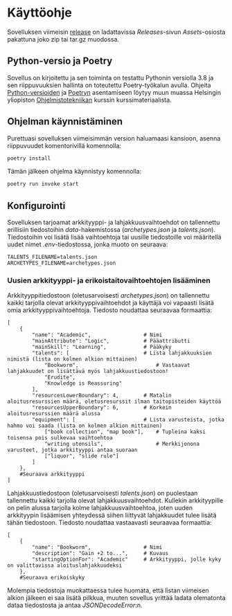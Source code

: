 # Käyttöohje

Sovelluksen viimeisin [release](https://github.com/kivistoilkka/ot-harjoitustyo/releases) on ladattavissa _Releases_-sivun _Assets_-osiosta pakattuna joko zip tai tar.gz muodossa.

## Python-versio ja Poetry

Sovellus on kirjoitettu ja sen toiminta on testattu Pythonin versiolla 3.8 ja sen riippuvuuksien hallinta on toteutettu Poetry-työkalun avulla. Ohjeita [Python-versioiden](https://ohjelmistotekniikka-hy.github.io/python/toteutus#python-versioiden-hallinta) ja [Poetryn](https://ohjelmistotekniikka-hy.github.io/python/viikko2#poetry-ja-riippuvuuksien-hallinta) asentamiseen löytyy muun muassa Helsingin yliopiston [Ohjelmistotekniikan](https://ohjelmistotekniikka-hy.github.io/) kurssin kurssimateriaalista.

## Ohjelman käynnistäminen

Purettuasi sovelluksen viimeisimmän version haluamaasi kansioon, asenna riippuvuudet komentorivillä komennolla:

```bash
poetry install
```

Tämän jälkeen ohjelma käynnistyy komennolla:

```bash
poetry run invoke start
```

## Konfigurointi

Sovelluksen tarjoamat arkkityyppi- ja lahjakkuusvaihtoehdot on tallennettu erillisiin tiedostoihin _data_-hakemistossa (_archetypes.json_ ja _talents.json_). Tiedostoihin voi lisätä lisää vaihtoehtoja tai uusille tiedostoille voi määritellä uudet nimet _.env_-tiedostossa, jonka muoto on seuraava:

```
TALENTS_FILENAME=talents.json
ARCHETYPES_FILENAME=archetypes.json
```

### Uusien arkkityyppi- ja erikoistaitovaihtoehtojen lisääminen

Arkkityyppitiedostoon (oletusarvoisesti _archetypes.json_) on tallennettu kaikki tarjolla olevat arkkityyppivaihtoehdot ja käyttäjä voi vapaasti lisätä omia arkkityyppivaihtoehtoja. Tiedosto noudattaa seuraavaa formaattia:

```
[
    {
        "name": "Academic",                 # Nimi
        "mainAttribute": "Logic",           # Pääattributti
        "mainSkill": "Learning",            # Pääkyky
        "talents": [                        # Lista lahjakkuuksien nimistä (lista on kolmen alkion mittainen)
            "Bookworm",                         # Vastaavat lahjakkuudet on lisättävä myös lahjakkuustiedostoon!
            "Erudite",
            "Knowledge is Reassuring"
        ],
        "resourcesLowerBoundary": 4,        # Matalin aloitusresurssien määrä, oletusresurssit ilman taitopisteiden käyttöä
        "resourcesUpperBoundary": 6,        # Korkein aloitusresurssien määrä alussa
        "equipment": [                      # Lista varusteista, jotka hahmo voi saada (lista on kolmen alkion mittainen)
            ["book collection", "map book"],    # Tupleina kaksi toisensa pois sulkevaa vaihtoehtoa
            "writing utensils",                 # Merkkijonona varusteet, jotka arkkityyppi antaa suoraan
            ["liquor", "slide rule"]
        ]
    },
    #Seuraava arkkityyppi
]
```

Lahjakkuustiedostoon (oletusarvoisesti _talents.json_) on puolestaan tallennettu kaikki tarjolla olevat lahjakkuusvaihtoehdot. Kullekin arkkityypille on pelin alussa tarjolla kolme lahjakkuusvaihtoehtoa, joten uuden arkkityypin lisäämisen yhteydessä siihen liittyvät lahjakkuudet tulee lisätä tähän tiedostoon. Tiedosto noudattaa vastaavasti seuraavaa formaattia:

```
[
    {
        "name": "Bookworm",                 # Nimi
        "description": "Gain +2 to...",     # Kuvaus
        "startingOptionFor": "Academic"     # Arkkityyppi, jolle kyky on valittavissa aloituslahjakkuudeksi
    },
    #Seuraava erikoiskyky
```

Molempia tiedostoja muokattaessa tulee huomata, että listan viimeisen alkion jälkeen ei saa lisätä pilkkua, muuten sovellus yrittää ladata olematonta dataa tiedostosta ja antaa _JSONDecodeError_:n.